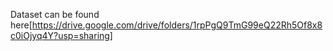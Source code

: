 
Dataset can be found here[https://drive.google.com/drive/folders/1rpPgQ9TmG99eQ22Rh5Of8x8c0iOjyq4Y?usp=sharing]
